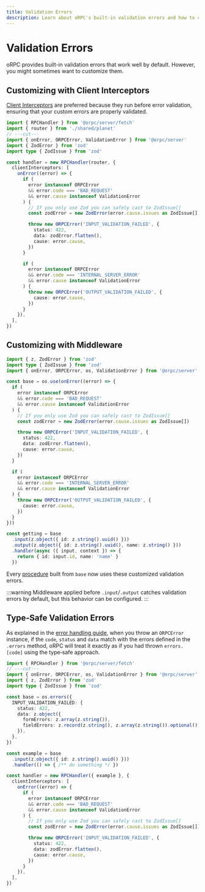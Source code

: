 ```yaml
---
title: Validation Errors
description: Learn about oRPC's built-in validation errors and how to customize them.
---
```


# Validation Errors

oRPC provides built-in validation errors that work well by default. However, you might sometimes want to customize them.

## Customizing with Client Interceptors

[Client Interceptors](/docs/lifecycle) are preferred because they run before error validation, ensuring that your custom errors are properly validated.

```ts twoslash
import { RPCHandler } from '@orpc/server/fetch'
import { router } from './shared/planet'
// ---cut---
import { onError, ORPCError, ValidationError } from '@orpc/server'
import { ZodError } from 'zod'
import type { ZodIssue } from 'zod'

const handler = new RPCHandler(router, {
  clientInterceptors: [
    onError((error) => {
      if (
        error instanceof ORPCError
        && error.code === 'BAD_REQUEST'
        && error.cause instanceof ValidationError
      ) {
        // If you only use Zod you can safely cast to ZodIssue[]
        const zodError = new ZodError(error.cause.issues as ZodIssue[])

        throw new ORPCError('INPUT_VALIDATION_FAILED', {
          status: 422,
          data: zodError.flatten(),
          cause: error.cause,
        })
      }

      if (
        error instanceof ORPCError
        && error.code === 'INTERNAL_SERVER_ERROR'
        && error.cause instanceof ValidationError
      ) {
        throw new ORPCError('OUTPUT_VALIDATION_FAILED', {
          cause: error.cause,
        })
      }
    }),
  ],
})
```

## Customizing with Middleware

```ts twoslash
import { z, ZodError } from 'zod'
import type { ZodIssue } from 'zod'
import { onError, ORPCError, os, ValidationError } from '@orpc/server'

const base = os.use(onError((error) => {
  if (
    error instanceof ORPCError
    && error.code === 'BAD_REQUEST'
    && error.cause instanceof ValidationError
  ) {
    // If you only use Zod you can safely cast to ZodIssue[]
    const zodError = new ZodError(error.cause.issues as ZodIssue[])

    throw new ORPCError('INPUT_VALIDATION_FAILED', {
      status: 422,
      data: zodError.flatten(),
      cause: error.cause,
    })
  }

  if (
    error instanceof ORPCError
    && error.code === 'INTERNAL_SERVER_ERROR'
    && error.cause instanceof ValidationError
  ) {
    throw new ORPCError('OUTPUT_VALIDATION_FAILED', {
      cause: error.cause,
    })
  }
}))

const getting = base
  .input(z.object({ id: z.string().uuid() }))
  .output(z.object({ id: z.string().uuid(), name: z.string() }))
  .handler(async ({ input, context }) => {
    return { id: input.id, name: 'name' }
  })
```

Every [procedure](/docs/procedure) built from `base` now uses these customized validation errors.

:::warning
Middleware applied before `.input`/`.output` catches validation errors by default, but this behavior can be configured.
:::

## Type‑Safe Validation Errors

As explained in the [error handling guide](/docs/error-handling#combining-both-approaches), when you throw an `ORPCError` instance, if the `code`, `status` and `data` match with the errors defined in the `.errors` method, oRPC will treat it exactly as if you had thrown `errors.[code]` using the type‑safe approach.

```ts twoslash
import { RPCHandler } from '@orpc/server/fetch'
// ---cut---
import { onError, ORPCError, os, ValidationError } from '@orpc/server'
import { z, ZodError } from 'zod'
import type { ZodIssue } from 'zod'

const base = os.errors({
  INPUT_VALIDATION_FAILED: {
    status: 422,
    data: z.object({
      formErrors: z.array(z.string()),
      fieldErrors: z.record(z.string(), z.array(z.string()).optional()),
    }),
  },
})

const example = base
  .input(z.object({ id: z.string().uuid() }))
  .handler(() => { /** do something */ })

const handler = new RPCHandler({ example }, {
  clientInterceptors: [
    onError((error) => {
      if (
        error instanceof ORPCError
        && error.code === 'BAD_REQUEST'
        && error.cause instanceof ValidationError
      ) {
        // If you only use Zod you can safely cast to ZodIssue[]
        const zodError = new ZodError(error.cause.issues as ZodIssue[])

        throw new ORPCError('INPUT_VALIDATION_FAILED', {
          status: 422,
          data: zodError.flatten(),
          cause: error.cause,
        })
      }
    }),
  ],
})
```
